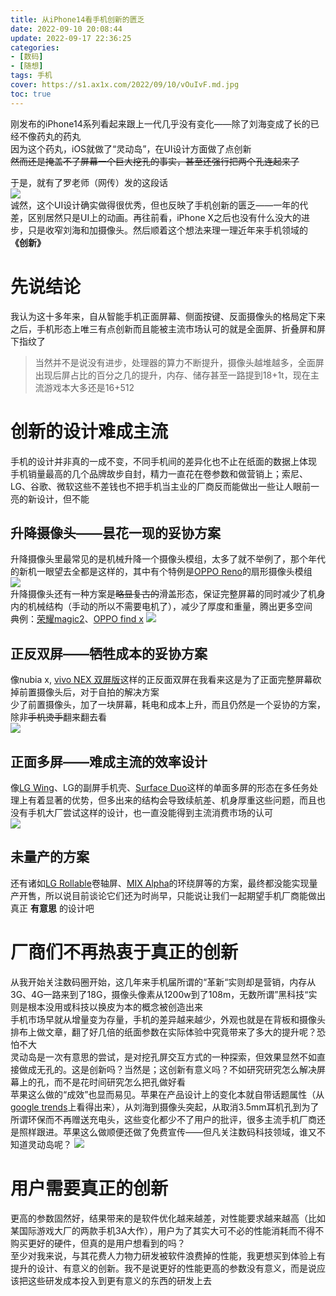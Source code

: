 ```yaml
---
title: 从iPhone14看手机创新的匮乏
date: 2022-09-10 20:08:44
update: 2022-09-17 22:36:25
categories: 
- [数码]
- [随想]
tags: 手机
cover: https://s1.ax1x.com/2022/09/10/vOuIvF.md.jpg
toc: true
---
```

刚发布的iPhone14系列看起来跟上一代几乎没有变化——除了刘海变成了长的已经不像药丸的药丸  
因为这个药丸，iOS就做了“灵动岛”，在UI设计方面做了点创新  
~~然而还是掩盖不了屏幕一个巨大挖孔的事实，甚至还强行把两个孔连起来了~~  

<!-- more -->

于是，就有了罗老师（网传）发的这段话  
![](https://s1.ax1x.com/2022/09/11/vO8qyV.jpg)  
诚然，这个UI设计确实做得很优秀，但也反映了手机创新的匮乏——一年的代差，区别居然只是UI上的动画。再往前看，iPhone X之后也没有什么没大的进步，只是收窄刘海和加摄像头。然后顺着这个想法来理一理近年来手机领域的 **《创新》**

# 先说结论
我认为这十多年来，自从智能手机正面屏幕、侧面按键、反面摄像头的格局定下来之后，手机形态上唯三有点创新而且能被主流市场认可的就是全面屏、折叠屏和屏下指纹了  
> 当然并不是说没有进步，处理器的算力不断提升，摄像头越堆越多，全面屏出现后屏占比的百分之几的提升，内存、储存甚至一路提到18+1t，现在主流游戏本大多还是16+512

# 创新的设计难成主流
手机的设计并非真的一成不变，不同手机间的差异化也不止在纸面的数据上体现  
手机销量最高的几个品牌故步自封，精力一直花在卷参数和做营销上；索尼、LG、谷歌、微软这些不差钱也不把手机当主业的厂商反而能做出一些让人眼前一亮的新设计，但不能

## 升降摄像头——昙花一现的妥协方案
升降摄像头里最常见的是机械升降一个摄像头模组，太多了就不举例了，那个年代的新机一眼望去全都是这样的，其中有个特例是[OPPO Reno](https://www.oppo.com/en/smartphones/series-reno/reno/)的扇形摄像头模组  
![](https://s1.ax1x.com/2022/09/11/vOWNlt.png)  
升降摄像头还有一种方案是~~略显复古的~~滑盖形态，保证完整屏幕的同时减少了机身内的机械结构（手动的所以不需要电机了），减少了厚度和重量，腾出更多空间  
典例：[荣耀magic2](https://www.hihonor.com/ca/blog/honor-magic-2-first-looks-of-the-upcoming-honor-phone/)、[OPPO find x](https://www.oppo.com/en/smartphones/series-find-x/find-x/)
![](https://s1.ax1x.com/2022/09/11/vOfP1I.png)

## 正反双屏——牺牲成本的妥协方案
像nubia x, [vivo NEX 双屏版](https://www.vivo.com/vivo/nexdualdisplay/)这样的正反面双屏在我看来这是为了正面完整屏幕砍掉前置摄像头后，对于自拍的解决方案  
少了前置摄像头，加了一块屏幕，耗电和成本上升，而且仍然是一个妥协的方案，除非~~手机烫手~~翻来翻去看  
![](https://s1.ax1x.com/2022/09/11/vOhmqK.png)

## 正面多屏——难成主流的效率设计
像[LG Wing](https://www.lg.com/global/lgwing)、LG的副屏手机壳、[Surface Duo](https://www.microsoft.com/en-us/surface/devices/surface-duo#overview)这样的单面多屏的形态在多任务处理上有着显著的优势，但多出来的结构会导致续航差、机身厚重这些问题，而且也没有手机大厂尝试这样的设计，也一直没能得到主流消费市场的认可  
![](https://s1.ax1x.com/2022/09/11/vO4yfH.png)

## 未量产的方案
还有诸如[LG Rollable](https://www.theverge.com/2022/7/12/23205814/lg-rollable-phone-video-leak)卷轴屏、[MIX Alpha](https://www.mi.com/mixalpha)的环绕屏等的方案，最终都没能实现量产开售，所以说目前谈论它们还为时尚早，只能说让我们一起期望手机厂商能做出真正 **有意思** 的设计吧  

# 厂商们不再热衷于真正的创新
从我开始关注数码圈开始，这几年来手机届所谓的“革新“实则却是营销，内存从3G、4G一路来到了18G，摄像头像素从1200w到了108m，无数所谓”黑科技“实则是根本没用或科技以换皮为本的概念被创造出来  
手机市场早就从增量变为存量，手机的差异越来越少，外观也就是在背板和摄像头排布上做文章，翻了好几倍的纸面参数在实际体验中究竟带来了多大的提升呢？恐怕不大  
灵动岛是一次有意思的尝试，是对挖孔屏交互方式的一种探索，但效果显然不如直接做成无孔的。这是创新吗？当然是；这创新有意义吗？不如研究研究怎么解决屏幕上的孔，而不是花时间研究怎么把孔做好看  
苹果这么做的“成效”也显而易见。苹果在产品设计上的变化本就自带话题属性（从[google trends](https://trends.google.com/trends/explore?q=dynamic%20island)上看得出来），从刘海到摄像头突起，从取消3.5mm耳机孔到为了所谓环保而不再赠送充电头，这些变化都少不了用户的批评，很多主流手机厂商还是照样跟进。苹果这么做顺便还做了免费宣传——但凡关注数码科技领域，谁又不知道灵动岛呢？
![](https://s1.ax1x.com/2022/09/23/xAPzY4.png)

# 用户需要真正的创新
更高的参数固然好，结果带来的是软件优化越来越差，对性能要求越来越高（比如某国际游戏大厂的两款手机3A大作），用户为了其实大可不必的性能消耗而不得不购买更好的硬件，但真的是用户想看到的吗？  
至少对我来说，与其花费人力物力研发被软件浪费掉的性能，我更想买到体验上有提升的设计、有意义的创新。我不是说更好的性能更高的参数没有意义，而是说应该把这些研发成本投入到更有意义的东西的研发上去